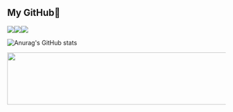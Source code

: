## My GitHub👋
<img src="https://img.shields.io/badge/HTML-E34F26?style=for-the-badge&logo=html5&logoColor=white"><img src="https://img.shields.io/badge/CSS-1572B6?style=for-the-badge&logo=css3&logoColor=white"><img src="https://img.shields.io/badge/JavaScript-F7DF1E?style=for-the-badge&logo=javascript&logoColor=black">

![Anurag's GitHub stats](https://github-readme-stats.vercel.app/api?username=sunwoo162)


<a href="https://www.gitanimals.org/en_US?utm_medium=image&utm_source=sunwoo162&utm_content=line">
  <img
    src="https://render.gitanimals.org/lines/sunwoo162?pet-id=739658362164930699"
    width="600"
    height="120"
  />
</a>
  
  
